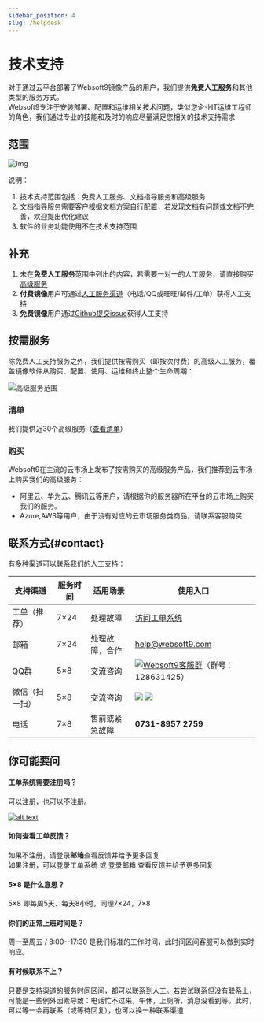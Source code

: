 ```yaml
---
sidebar_position: 4
slug: /helpdesk
---
```


# 技术支持

对于通过云平台部署了Websoft9镜像产品的用户，我们提供**免费人工服务**和其他类型的服务方式。  
Websoft9专注于安装部署、配置和运维相关技术问题，类似您企业IT运维工程师的角色，我们通过专业的技能和及时的响应尽量满足您相关的技术支持需求

## 范围

![img](https://libs.websoft9.com/Websoft9/DocsPicture/zh/common/supportmind-websoft9.png)


说明：

1. 技术支持范围包括：免费人工服务、文档指导服务和高级服务
2. 文档指导服务需要客户根据文档方案自行配置，若发现文档有问题或文档不完善，欢迎提出优化建议
3. 软件的业务功能使用不在技术支持范围


## 补充

1. 未在**免费人工服务**范围中列出的内容，若需要一对一的人工服务，请直接购买[高级服务](/zh/professional.md)
2. **付费镜像**用户可通过[人工服务渠道](/zh/contact.md)（电话/QQ或旺旺/邮件/工单）获得人工支持
3. **免费镜像**用户通过[Github提交issue](https://github.com/Websoft9)获得人工支持

## 按需服务

除免费人工支持服务之外，我们提供按需购买（即按次付费）的高级人工服务，覆盖镜像软件从购买、配置、使用、运维和终止整个生命周期：

![高级服务范围](https://libs.websoft9.com/Websoft9/DocsPicture/zh/common/psupport-websoft9.png
)

### 清单

我们提供近30个高级服务（[查看清单](https://libs.websoft9.com/Websoft9/DocsPicture/zh/common/sopservices-websoft9.pdf)）

### 购买

Websoft9在主流的云市场上发布了按需购买的高级服务产品，我们推荐到云市场上购买我们的高级服务：

- 阿里云、华为云、腾讯云等用户，请根据你的服务器所在平台的云市场上购买我们的服务。
- Azure,AWS等用户，由于没有对应的云市场服务类商品，请联系客服购买

## 联系方式{#contact}

有多种渠道可以联系我们的人工支持：
  
| 支持渠道 | 服务时间 | 适用场景| 使用入口|
| --- | --- | --- | --- |
| 工单（推荐） | 7×24 | 处理故障 | [访问工单系统](https://share.hsforms.com/1V3u-6EPoRgOKEdi9kSk12w568t5)|
| 邮箱 | 7×24 | 处理故障，合作 | help@websoft9.com|
| QQ群 | 5×8| 交流咨询 | [![Websoft9客服群](http://pub.idqqimg.com/wpa/images/group.png)](http://shang.qq.com/wpa/qunwpa?idkey=97f84fb81422d72ef343017e250275c565fdde58ae4d6e2cea2d22fdb0651215)（群号：128631425） |
| 微信（扫一扫） | 5×8| 交流咨询 | ![](https://libs.websoft9.com/websites/zh/wx-lz.png) ![](https://libs.websoft9.com/websites/zh/wx-cdl.png) |
| 电话 | 7×8| 售前或紧急故障 | **0731-8957 2759**|


## 你可能要问

#### 工单系统需要注册吗？

可以注册，也可以不注册。

[![alt text](https://libs.websoft9.com/Websoft9/DocsPicture/zh/common/workorder-ui.png "title")](https://share.hsforms.com/1V3u-6EPoRgOKEdi9kSk12w568t5)


#### 如何查看工单反馈？

如果不注册，请登录**邮箱**查看反馈并给予更多回复  
如果注册，可以登录工单系统 或 登录邮箱 查看反馈并给予更多回复 

#### 5×8 是什么意思？

5×8 即每周5天、每天8小时，同理7×24，7×8

#### 你们的正常上班时间是？

周一至周五 / 8:00--17:30 是我们标准的工作时间，此时间区间客服可以做到实时响应。

#### 有时候联系不上？

只要是支持渠道的服务时间区间，都可以联系到人工。若尝试联系但没有联系上，可能是一些例外因素导致：电话忙不过来，午休，上厕所，消息没看到等。此时，可以等一会再联系（或等待回复），也可以换一种联系渠道